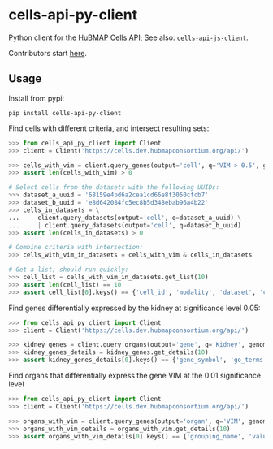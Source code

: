 # cells-api-py-client
Python client for the [HuBMAP Cells API](https://github.com/hubmapconsortium/cross_modality_query);
See also: [`cells-api-js-client`](https://github.com/hubmapconsortium/cells-api-js-client#readme).

Contributors start [here](https://github.com/hubmapconsortium/cells-api-py-client/blob/main/README-contrib.md#readme).

## Usage

Install from pypi:
```
pip install cells-api-py-client
```

Find cells with different criteria, and intersect resulting sets:
```python
>>> from cells_api_py_client import Client
>>> client = Client('https://cells.dev.hubmapconsortium.org/api/')

>>> cells_with_vim = client.query_genes(output='cell', q='VIM > 0.5', genomic_modality='rna')
>>> assert len(cells_with_vim) > 0

# Select cells from the datasets with the following UUIDs:
>>> dataset_a_uuid = '68159e4bd6a2cea1cd66e8f3050cfcb7'
>>> dataset_b_uuid = 'e8d642084fc5ec8b5d348ebab96a4b22'
>>> cells_in_datasets = \
...     client.query_datasets(output='cell', q=dataset_a_uuid) \
...     | client.query_datasets(output='cell', q=dataset_b_uuid)
>>> assert len(cells_in_datasets) > 0

# Combine criteria with intersection:
>>> cells_with_vim_in_datasets = cells_with_vim & cells_in_datasets

# Get a list; should run quickly:
>>> cell_list = cells_with_vim_in_datasets.get_list(10)
>>> assert len(cell_list) == 10
>>> assert cell_list[0].keys() == {'cell_id', 'modality', 'dataset', 'clusters', 'protein_mean', 'protein_total', 'protein_covar'}

```

Find genes differentially expressed by the kidney at significance level 0.05:
```python
>>> from cells_api_py_client import Client
>>> client = Client('https://cells.dev.hubmapconsortium.org/api/')

>>> kidney_genes = client.query_organs(output='gene', q='Kidney', genomic_modality='rna', p_value=0.05)
>>> kidney_genes_details = kidney_genes.get_details(10)
>>> assert kidney_genes_details[0].keys() == {'gene_symbol', 'go_terms', 'values'}

```

Find organs that differentially express the gene VIM at the 0.01 significance level
```python
>>> from cells_api_py_client import Client
>>> client = Client('https://cells.dev.hubmapconsortium.org/api/')

>>> organs_with_vim = client.query_genes(output='organ', q='VIM', genomic_modality='rna', p_value=0.01)
>>> organs_with_vim_details = organs_with_vim.get_details(10)
>>> assert organs_with_vim_details[0].keys() == {'grouping_name', 'values'}

```
